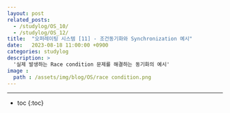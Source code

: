 ```yaml
---
layout: post
related_posts:
  - /studylog/OS_10/
  - /studylog/OS_12/
title:  "오퍼레이팅 시스템 [11] - 조건동기화와 Synchronization 예시"
date:   2023-08-18 11:00:00 +0900
categories: studylog
description: >
  '실제 발생하는 Race condition 문제를 해결하는 동기화의 예시'
image : 
  path : /assets/img/blog/OS/race condition.png
---
```

* * *
* toc
{:toc}
